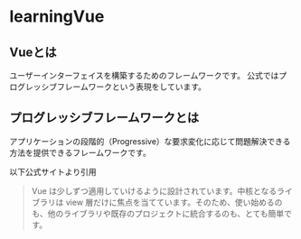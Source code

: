 # learningVue

## Vueとは

ユーザーインターフェイスを構築するためのフレームワークです。
公式ではプログレッシブフレームワークという表現をしています。

## プログレッシブフレームワークとは

アプリケーションの段階的（Progressive）な要求変化に応じて問題解決できる方法を提供できるフレームワークです。  

以下公式サイトより引用
> Vue は少しずつ適用していけるように設計されています。中核となるライブラリは view 層だけに焦点を当てています。そのため、使い始めるのも、他のライブラリや既存のプロジェクトに統合するのも、とても簡単です。
